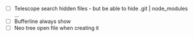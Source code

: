 - [ ] Telescope search hidden files - but be able to hide .git | node_modules ...
- [ ] Bufferline always show
- [ ] Neo tree open file when creating it
